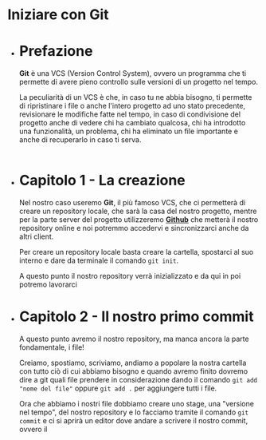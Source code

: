 # Iniziare con Git





- # Prefazione

    **Git** è una VCS (Version Control System), ovvero un programma che ti permette di avere pieno controllo sulle versioni di un progetto nel tempo.

    La peculiarità di un VCS è che, in caso tu ne abbia bisogno, ti permette di ripristinare i file o anche l'intero progetto ad uno stato precedente, revisionare le modifiche fatte nel tempo, in caso di condivisione del progetto anche di vedere chi ha cambiato qualcosa, chi ha introdotto una funzionalità, un problema, chi ha eliminato un file importante e anche di recuperarlo in caso ti serva.<br><br>



- # Capitolo 1 - La creazione

    Nel nostro caso useremo **Git**, il più famoso VCS, che ci permetterà di creare un repository locale, che sarà la casa del nostro progetto, mentre per la parte server del progetto utilizzeremo <a href="https://github.com">**Github**</a> che metterà il nostro repository online e noi potremmo accedervi e sincronizzarci anche da altri client.

    Per creare un repository locale basta creare la cartella, spostarci al suo interno e dare da terminale il comando `git init`.

    A questo punto il nostro repository verrà inizializzato e da qui in poi potremo lavorarci



- # Capitolo 2 - Il nostro primo commit

    A questo punto avremo il nostro repository, ma manca ancora la parte fondamentale, i file!

    Creiamo, spostiamo, scriviamo, andiamo a popolare la nostra cartella con tutto ciò di cui abbiamo bisogno e quando avremo finito dovremo dire a git quali file prendere in considerazione dando il comando `git add "nome del file"`  oppure `git add .` per aggiungere tutti i file.

    Ora che abbiamo i nostri file dobbiamo creare uno stage, una "versione nel tempo", del nostro repository e lo facciamo tramite il comando `git commit` e ci si aprirà un editor dove andare a scrivere il nostro commit, ovvero il 

